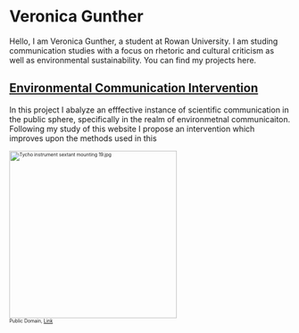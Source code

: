 # Veronica Gunther

Hello, I am Veronica Gunther, a student at Rowan University. I am studing communication studies with a focus on rhetoric and cultural criticism as well as environmental sustainability. You can find my projects here. 

## [Environmental Communication Intervention](https://americanrhetoric.com)

In this project I abalyze an efffective instance of scientific communication in the public sphere, specifically in the realm of environmetnal communicaiton.  Following my study of this website I propose an intervention which improves upon the methods used in this 

<p style="font-size:60%;"><a href="https://commons.wikimedia.org/wiki/File:Tycho_instrument_sextant_mounting_19.jpg#/media/File:Tycho_instrument_sextant_mounting_19.jpg"><img src="https://upload.wikimedia.org/wikipedia/commons/4/40/Tycho_instrument_sextant_mounting_19.jpg" alt="Tycho instrument sextant mounting 19.jpg" style="height: 300px"></a><br>Public Domain, <a href="https://commons.wikimedia.org/w/index.php?curid=89871">Link</a></p>

